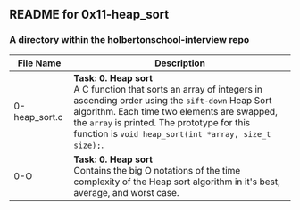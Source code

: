 ## README for 0x11-heap_sort ##
### A directory within the holbertonschool-interview repo ###

| File Name | Description |
| --------- | ----------- |
| 0-heap_sort.c | **Task: 0. Heap sort** <br> A C function that sorts an array of integers in ascending order using the `sift-down` Heap Sort algorithm. Each time two elements are swapped, the `array` is printed. The prototype for this function is `void heap_sort(int *array, size_t size);`. |
| 0-O | **Task: 0. Heap sort** <br> Contains the big O notations of the time complexity of the Heap sort algorithm in it's best, average, and worst case. |
